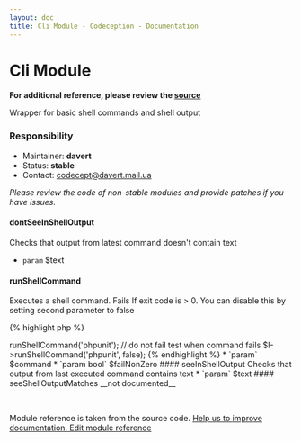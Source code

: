 ```yaml
---
layout: doc
title: Cli Module - Codeception - Documentation
---
```


# Cli Module

**For additional reference, please review the [source](https://github.com/Codeception/Codeception/tree/2.1/src/Codeception/Module/Cli.php)**


Wrapper for basic shell commands and shell output

### Responsibility
* Maintainer: **davert**
* Status: **stable**
* Contact: codecept@davert.mail.ua

*Please review the code of non-stable modules and provide patches if you have issues.*


#### dontSeeInShellOutput
 
Checks that output from latest command doesn't contain text

 * `param` $text



#### runShellCommand
 
Executes a shell command.
Fails If exit code is > 0. You can disable this by setting second parameter to false

{% highlight php %}

<?php
$I->runShellCommand('phpunit');

// do not fail test when command fails
$I->runShellCommand('phpunit', false);

{% endhighlight %}

 * `param` $command
 * `param bool` $failNonZero


#### seeInShellOutput
 
Checks that output from last executed command contains text

 * `param` $text


#### seeShellOutputMatches
__not documented__

<p>&nbsp;</p><div class="alert alert-warning">Module reference is taken from the source code. <a href="https://github.com/Codeception/Codeception/tree/2.1/src/Codeception/Module/Cli.php">Help us to improve documentation. Edit module reference</a></div>
